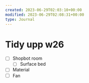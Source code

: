 ```yaml
---
created: 2023-06-29T02:03:10+00:00
modified: 2023-06-29T02:08:31+00:00
type: Journal
---
```


# Tidy upp w26

- [ ] Shopbot room
   - [ ] Surface bed
- [ ] Material
- [ ] Fan
